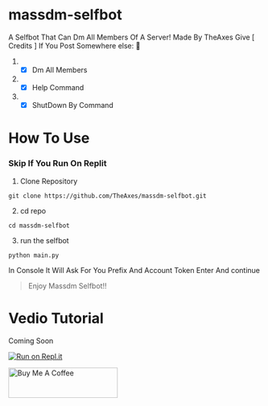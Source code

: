 # massdm-selfbot
A Selfbot That Can Dm All Members Of A Server! Made By TheAxes Give [ Credits ] If You Post Somewhere else: 🖕

1. -[x] Dm All Members 
2. -[x] Help Command 
3. -[x] ShutDown By Command

# How To Use

### Skip If You Run On Replit

1. Clone Repository 
```
git clone https://github.com/TheAxes/massdm-selfbot.git
```
2. cd repo
```
cd massdm-selfbot
```
3. run the selfbot
```
python main.py 
```

In Console It Will Ask For You Prefix And Account Token Enter And continue 
> Enjoy Massdm Selfbot!!




# Vedio Tutorial 
Coming Soon

[![Run on Repl.it](https://repl.it/badge/github/replit/replbox)](https://replit.com/github/TheAxes/massdm-selfbot)

<a href="https://www.buymeacoffee.com/AshOp" target="_blank"><img src="https://cdn.buymeacoffee.com/buttons/v2/default-yellow.png" alt="Buy Me A Coffee" style="height: 60px !important;width: 217px !important;" ></a>
